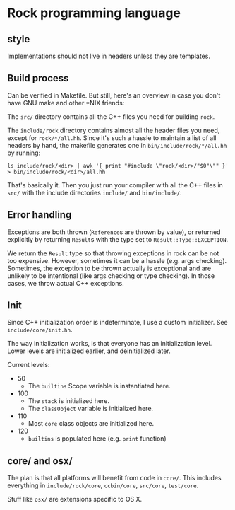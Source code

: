 # Rock programming language

## style

Implementations should not live in headers unless they are templates.

## Build process

Can be verified in Makefile. But still, here's an overview in case you don't have GNU make and other \*NIX friends:

The `src/` directory contains all the C++ files you need for building `rock`.

The `include/rock` directory contains almost all the header files you need, except for `rock/*/all.hh`. Since it's such a hassle to maintain a list of all headers by hand, the makefile generates one in `bin/include/rock/*/all.hh` by running:

    ls include/rock/<dir> | awk '{ print "#include \"rock/<dir>/"$0"\"" }' > bin/include/rock/<dir>/all.hh

That's basically it. Then you just run your compiler with all the C++ files in `src/` with the include directories `include/` and `bin/include/`.

## Error handling

Exceptions are both thrown (`Reference`s are thrown by value), or returned explicitly by returning `Result`s with the type set to `Result::Type::EXCEPTION`.

We return the `Result` type so that throwing exceptions in rock can be not too expensive. However, sometimes it can be a hassle (e.g. args checking). Sometimes, the exception to be thrown actually is exceptional and are unlikely to be intentional (like args checking or type checking). In those cases, we throw actual C++ exceptions.

## Init

Since C++ initialization order is indeterminate, I use a custom initializer. See `include/core/init.hh`.

The way initialization works, is that everyone has an initialization level. Lower levels are initialized earlier, and deinitialized later.

Current levels:

  * 50
    - The `builtins` Scope variable is instantiated here.
  * 100
    - The `stack` is initialized here.
    - The `classObject` variable is initialized here.
  * 110
    - Most `core` class objects are initialized here.
  * 120
    - `builtins` is populated here (e.g. `print` function)

## core/ and osx/

The plan is that all platforms will benefit from code in `core/`. This includes everything in `include/rock/core`, `ccbin/core`, `src/core`, `test/core`.

Stuff like `osx/` are extensions specific to OS X.
